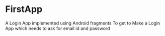 # FirstApp
A Login App implemented using Android fragments
To get to Make a Login App which needs to ask for email id and password
